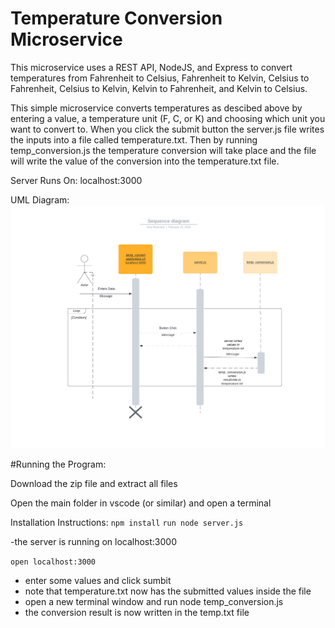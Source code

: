 # Temperature Conversion Microservice

This microservice uses a REST API, NodeJS, and Express to convert temperatures from Fahrenheit to Celsius, Fahrenheit to Kelvin, Celsius to Fahrenheit, Celsius to Kelvin, Kelvin to Fahrenheit, and Kelvin to Celsius.

This simple microservice converts temperatures as descibed above by entering a value, a temperature unit (F, C, or K) and choosing which unit you want to convert to.  When you click the submit button the server.js file writes the inputs into a file called temperature.txt. Then by running temp_conversion.js the temperature conversion will take place and the file will write the value of the conversion into the temperature.txt file.  

Server Runs On: localhost:3000

UML Diagram:
![image](/public/diagram.jpeg)

#Running the Program:

Download the zip file and extract all files

Open the main folder in vscode (or similar) and open a terminal

Installation Instructions: 
`npm install`
`run node server.js`

-the server is running on localhost:3000

`open localhost:3000`

- enter some values and click sumbit
- note that temperature.txt now has the submitted values inside the file
- open a new terminal window and run node temp_conversion.js
- the conversion result is now written in the temp.txt file



